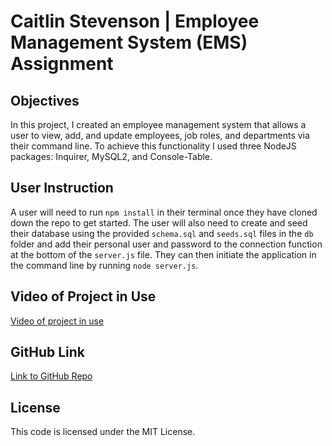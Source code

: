 # Caitlin Stevenson | Employee Management System (EMS) Assignment

## Objectives

In this project, I created an employee management system that allows a user to view, add, and update employees, job roles, and departments via their command line. To achieve this functionality I used three NodeJS packages: Inquirer, MySQL2, and Console-Table.

## User Instruction

A user will need to run `npm install` in their terminal once they have cloned down the repo to get started. The user will also need to create and seed their database using the provided `schema.sql` and `seeds.sql` files in the `db` folder and add their personal user and password to the connection function at the bottom of the `server.js` file. They can then initiate the application in the command line by running `node server.js`. 

## Video of Project in Use

[Video of project in use](https://drive.google.com/file/d/1XLYW9_ZF17akedJ_9MxiFLmizyLhXJ4k/view?usp=sharing)

## GitHub Link

[Link to GitHub Repo](https://github.com/caitlinscodes/employee_mgmt_system)

## License

This code is licensed under the MIT License.